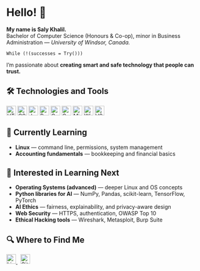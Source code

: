 <!DOCTYPE html>
<html lang="en">
<head>
<meta charset="UTF-8" />
<meta name="viewport" content="width=device-width, initial-scale=1.0" />
<title>Saly Khalil — GitHub README</title>
</head>
<body>

<h1>Hello! 👋</h1>

<p><strong>My name is Saly Khalil.</strong><br>
Bachelor of Computer Science (Honours & Co-op), minor in Business Administration — 
<em>University of Windsor, Canada.</em></p>

<pre><code>While (!(successes = Try()))</code></pre>

<p>I’m passionate about <strong>creating smart and safe technology that people can trust.</strong></p>

<h2>🛠 Technologies and Tools</h2>
<p>
  <img src="https://img.shields.io/badge/HTML5-282C34?logo=html5&logoColor=E34F26" height="25" alt="HTML5" />
  <img src="https://img.shields.io/badge/CSS3-282C34?logo=css3&logoColor=1572B6" height="25" alt="CSS3" />
  <img src="https://img.shields.io/badge/Java-282C34?logo=java&logoColor=FF8800" height="25" alt="Java" />
  <img src="https://img.shields.io/badge/Python-282C34?logo=python&logoColor=3776AB" height="25" alt="Python" />
  <img src="https://img.shields.io/badge/C-282C34?logo=c&logoColor=FFFFFF" height="25" alt="C" />
  <img src="https://img.shields.io/badge/Canva-282C34?logo=canva&logoColor=00C4CC" height="25" alt="Canva" />
  <img src="https://img.shields.io/badge/Microsoft%20Office%20Suite-282C34?logo=microsoftoffice&logoColor=D83B01" height="25" alt="Microsoft Office" />
  <img src="https://img.shields.io/badge/Windows-282C34?logo=windows&logoColor=0078D6" height="25" alt="Windows" />
  <img src="https://img.shields.io/badge/Visual%20Studio%20Code-282C34?logo=visualstudiocode&logoColor=007ACC" height="25" alt="VS Code" />
</p>

<h2>📖 Currently Learning</h2>
<ul>
  <li><strong>Linux</strong> — command line, permissions, system management</li>
  <li><strong>Accounting fundamentals</strong> — bookkeeping and financial basics</li>
</ul>

<h2>👾 Interested in Learning Next</h2>
<ul>
  <li><strong>Operating Systems (advanced)</strong> — deeper Linux and OS concepts</li>
  <li><strong>Python libraries for AI</strong> — NumPy, Pandas, scikit-learn, TensorFlow, PyTorch</li>
  <li><strong>AI Ethics</strong> — fairness, explainability, and privacy-aware design</li>
  <li><strong>Web Security</strong> — HTTPS, authentication, OWASP Top 10</li>
  <li><strong>Ethical Hacking tools</strong> — Wireshark, Metasploit, Burp Suite</li>
</ul>

<h2>🔍 Where to Find Me</h2>
<p>
  <a href="https://www.linkedin.com/in/saly-khalil-713193334?utm_source=share&utm_campaign=share_via&utm_content=profile&utm_medium=ios_app">
    <img src="https://img.shields.io/badge/LinkedIn-282C34?logo=linkedin&logoColor=0077B5" height="25" alt="LinkedIn" />
  </a>
  &nbsp;
  <img src="https://img.shields.io/badge/GitHub-282C34?logo=github&logoColor=FFFFFF" height="25" alt="GitHub" />
</p>

</body>
</html>

